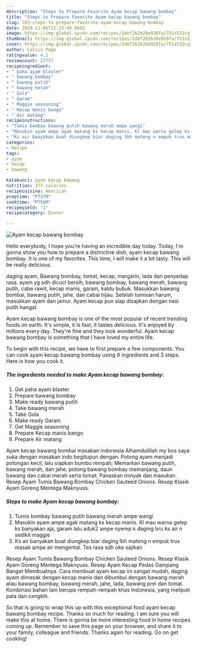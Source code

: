 ```yaml
---
description: "Steps to Prepare Favorite Ayam kecap bawang bombay"
title: "Steps to Prepare Favorite Ayam kecap bawang bombay"
slug: 783-steps-to-prepare-favorite-ayam-kecap-bawang-bombay
date: 2020-11-05T22:23:49.666Z
image: https://img-global.cpcdn.com/recipes/2def262b20e928fa/751x532cq70/ayam-kecap-bawang-bombay-foto-resep-utama.jpg
thumbnail: https://img-global.cpcdn.com/recipes/2def262b20e928fa/751x532cq70/ayam-kecap-bawang-bombay-foto-resep-utama.jpg
cover: https://img-global.cpcdn.com/recipes/2def262b20e928fa/751x532cq70/ayam-kecap-bawang-bombay-foto-resep-utama.jpg
author: Calvin Page
ratingvalue: 4.2
reviewcount: 27757
recipeingredient:
- " paha ayam blaster"
- " bawang bombay"
- " bawang putih"
- " bawang merah"
- " Gula"
- " Garam"
- " Maggie seasoning"
- " Kecap manis bango"
- " Air matang"
recipeinstructions:
- "Tumis bombay bawang putih bawang merah ampe wangi"
- "Masukin ayam ampe agak matang ks kecap manis. Kl mau warna gelep ks banyakan aja, garam lalu aduk2 ampe nyerep k daging bru ks air n sedikit maggie"
- "Ks air banyakan buat diungkep biar daging lbh mateng n empuk trus masak ampe air mengental. Tes rasa sdh oke sajikan"
categories:
- Recipe
tags:
- ayam
- kecap
- bawang

katakunci: ayam kecap bawang 
nutrition: 277 calories
recipecuisine: American
preptime: "PT37M"
cooktime: "PT56M"
recipeyield: "1"
recipecategory: Dinner

---
```



![Ayam kecap bawang bombay](https://img-global.cpcdn.com/recipes/2def262b20e928fa/751x532cq70/ayam-kecap-bawang-bombay-foto-resep-utama.jpg)

Hello everybody, I hope you're having an incredible day today. Today, I'm gonna show you how to prepare a distinctive dish, ayam kecap bawang bombay. It is one of my favorites. This time, I will make it a bit tasty. This will be really delicious.

daging ayam, Bawang bombay, tomat, kecap, margarin, lada dan penyedap rasa. ayam yg sdh dicuci bersih, bawang bombay, bawang merah, bawang putih, cabe rawit, kecap manis, garam, kaldu bubuk. Masukkan bawang bombai, bawang putih, jahe, dan cabai hijau. Setelah tumisan harum, masukkan ayam dan jamur. Ayam kecap pun siap disajikan dengan nasi putih hangat.

Ayam kecap bawang bombay is one of the most popular of recent trending foods on earth. It's simple, it is fast, it tastes delicious. It's enjoyed by millions every day. They're fine and they look wonderful. Ayam kecap bawang bombay is something that I have loved my entire life.


To begin with this recipe, we have to first prepare a few components. You can cook ayam kecap bawang bombay using 9 ingredients and 3 steps. Here is how you cook it.

<!--inarticleads1-->

##### The ingredients needed to make Ayam kecap bawang bombay:

1. Get  paha ayam blaster
1. Prepare  bawang bombay
1. Make ready  bawang putih
1. Take  bawang merah
1. Take  Gula
1. Make ready  Garam
1. Get  Maggie seasoning
1. Prepare  Kecap manis bango
1. Prepare  Air matang


Ayam kecap bawang bombai masakan indonesia Alhamdulillah my bos saya suka dengan masakan indo begitupun dengan. Potong ayam menjadi potongan kecil, lalu siapkan bumbu rempah; Memarkan bawang putih, bawang merah, dan jahe, potong bawang bombay memanjang, daun bawang dan cabai merah serta tomat; Panaskan minyak dan masukan. Resep Ayam Tumis Bawang Bombay Chicken Sauteed Onions. Resep Klasik Ayam Goreng Mentega Maknyuss. 

<!--inarticleads2-->

##### Steps to make Ayam kecap bawang bombay:

1. Tumis bombay bawang putih bawang merah ampe wangi
1. Masukin ayam ampe agak matang ks kecap manis. Kl mau warna gelep ks banyakan aja, garam lalu aduk2 ampe nyerep k daging bru ks air n sedikit maggie
1. Ks air banyakan buat diungkep biar daging lbh mateng n empuk trus masak ampe air mengental. Tes rasa sdh oke sajikan


Resep Ayam Tumis Bawang Bombay Chicken Sauteed Onions. Resep Klasik Ayam Goreng Mentega Maknyuss. Resep Ayam Kecap Pedas Gampang Banget Membuatnya. Cara membuat ayam kecap ini sangat mudah, daging ayam dimasak dengan kecap manis dan dibumbui dengan bawang merah atau bawang bombay, bawang merah, jahe, lada, bawang prei dan tomat. Kombinasi bahan lain berupa rempah-rempah khas Indonesia, yang meliputi pala dan cengkih. 

So that is going to wrap this up with this exceptional food ayam kecap bawang bombay recipe. Thanks so much for reading. I am sure you will make this at home. There is gonna be more interesting food in home recipes coming up. Remember to save this page on your browser, and share it to your family, colleague and friends. Thanks again for reading. Go on get cooking!
